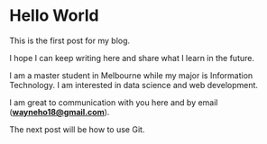 # Hello World

This is the first post for my blog.

I hope I can keep writing here and share what I learn in the future.

I am a master student in Melbourne while my major is Information Technology. I am interested in data science and web development.

I am great to communication with you here and by email (**wayneho18@gmail.com**).

The next post will be how to use Git.